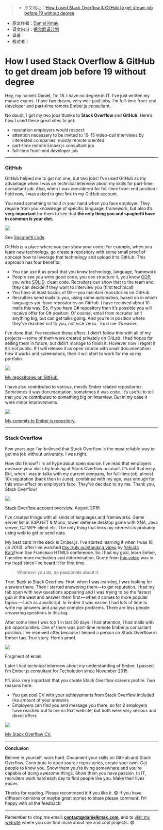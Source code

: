 > * 原文地址：[How I used Stack Overflow & GitHub to get dream job before 19 without degree](https://medium.com/@danielkmak/how-i-used-stack-overflow-github-to-get-dream-job-before-19-without-degree-8cb5184e2bec#.p4zh8ykfu)
* 原文作者：[Daniel Kmak](https://medium.com/@danielkmak)
* 译文出自：[掘金翻译计划](https://github.com/xitu/gold-miner)
* 译者：
* 校对者：

# How I used Stack Overflow & GitHub to get dream job before 19 without degree








Hey, my name’s Daniel, I’m 18\. I have no degree in IT. I’ve just written my mature exams. I have two dream, very well paid jobs. I’m full-time front-end developer and part-time remote Ember.js consultant.

No doubt, I got my two jobs thanks to **Stack Overflow** and **GitHub**. Here’s how I used these great sites to get:

*   reputation employers would respect
*   attention necessary to be invited to 10–15 video-call interviews by interested companies, mostly remote oriented
*   part-time remote Ember.js consultant job
*   full-time front-end developer job











* * *







### GitHub

GitHub helped me to get not one, but two jobs! I’ve used GitHub as my advantage when I was on technical interview about my skills for part-time consultant job. Also, when I was considered for full-time front-end position I hold now, I was asked to give link to my GitHub account.

You need something to hold in your hand when you face employer. They require from you knowledge of specific language, framework, but also it’s **very important** for them to see that **the only thing you and spaghetti have in common is your diet.**









![](https://cdn-images-1.medium.com/max/1600/1*yXuU2kZE61ovrf30IEjc2g.jpeg)



See [Spaghetti code](https://en.m.wikipedia.org/wiki/Spaghetti_code).



GitHub is a place where you can show your code. For example, when you learn new technology, go create a repository with some small proof of concept how to leverage that technology and upload it to GitHub. This approach has four benefits:

*   You can use it as proof that you know technology, language, framework
*   People see you write good code, you can structure it, you know [OOP](https://en.wikipedia.org/wiki/Object-oriented_programming), you write [SOLID](https://en.wikipedia.org/wiki/SOLID_%28object-oriented_design%29), clean code. Recruiters can show that to the team and they can decide if they want to interview you (first technical)
*   You have at least basics of Git — you maintain repositories on GitHub
*   Recruiters send mails to you, using some automation, based on in which languages you have repositories on GitHub. I have received about 10 mails this way. So, if you have C# repository then it’s possible you will receive offer for C# position. Of course, email from recruiter isn’t anything big, but can get talks going. And you’re in position where they’ve reached out to you, not vice versa. Trust me it’s easier.

I’ve done that. I’ve received these offers. I didn’t follow this with all of my projects — some of them were created privately on GitLab. I had hopes for selling them in future, but didn’t manage to finish it. However now I regret it it’s not public. If I will release it as open source with small documentation how it works and screenshots, then it will start to work for me as my portfolio.









![](https://cdn-images-1.medium.com/max/1600/1*4heNvJlVgDVMEWt-nkKVkw.gif)



[My repositories on GitHub.](https://github.com/Kuzirashi?tab=repositories)



I have also contributed to various, mostly Ember related repositories. Sometimes it was documentation, sometimes it was code. It’s useful to tell that you’ve contributed to something big on interview. But in my case it were minor improvements.









![](https://cdn-images-1.medium.com/max/1600/1*HVxpqhoWLGKEAvqAeYrnAQ.png)



[My commits to Ember.js repository.](https://github.com/emberjs/ember.js/commits/master?author=kuzirashi)













* * *







### Stack Overflow

Few years ago I’ve believed that Stack Overflow is the most reliable way to get me job without university. I was right.

How did I know? I’m all hype about open source. I’ve read that employers measure your skills by looking at Stack Overflow account. It’s not that easy. But, when I was in talks with my current company, for full-time job, almost 10k reputation (back then in June), combined with my age, was enough for this wow-effect on employer’s face. They’ve decided to try me. Thank you, Stack Overflow!









![](https://cdn-images-1.medium.com/max/1600/1*SsxXa-gYZxYDJkPBMmhKAA.png)



[Stack Overflow account overview](http://stackoverflow.com/users/2166409/daniel-kmak?tab=profile), August 2016.



I’ve created things with all kinds of languages and frameworks. Game server list in ASP.NET & Mono, tower defense desktop game with XNA, Java server, C# WPF client etc. The only thing that links my interests is probably using web to get or send data.

My best card in the deck is Ember.js. I’ve started learning it when I was 16 (in 2013), after I’ve watched [this truly outstanding video](https://youtu.be/u6RFyVN9sNg) by [Yehuda Katz](https://medium.com/u/324797632ca4)from San Francisco HTML5 conference. So I had my goal, learn Ember, I needed more motivation and determination. Quote from [this video](https://youtu.be/rstD4rm3EQ8) was in my head since I’ve heard it for first time.

> Whatever you do, be passionate about it.

True. Back to Stack Overflow. First, when I was learning, I was looking for answers there. Then I started answering them — to get reputation. I had my tab open with new questions appearing and I was trying to be the fastest gun in the west and answer them first — when it comes to more popular topics — such as JavaScript. In Ember it was easier. I had lots of time to write my answers and analyse complex problems. There are less people answering questions in this tag.

After some time I was top 1 in last 30 days. I had attention, I had mails with job opportunities. One of them was part-time remote Ember.js consultant position. I’ve received offer because I helped a person on Stack Overflow in Ember tag. True story. Here’s proof.





![](https://cdn-images-1.medium.com/max/1600/1*bF8AnMvwUWUDpuEfzc-EwQ.png)



Fragment of email.



Later I had technical interview about my understanding of Ember. I passed. I’m Ember.js consultant for Techolution since November 2015.

It’s also very important that you create Stack Overflow careers profile. Two reasons here:

*   You get cool CV with your achievements from Stack Overflow included like amount of your answers
*   Employers can find you and message you there, so far 2 employers have reached out to me on that website, but both were very serious and direct offers









![](https://cdn-images-1.medium.com/max/1600/1*kMK_pbAGvqiLN3EQiG6O3Q.png)



[My Stack Overflow CV.](http://stackoverflow.com/cv/kuzi)













* * *







**Conclusion**

Believe in yourself, work hard. Document your skills on GitHub and Stack Overflow. Contribute to open source repositories, create your own. Get people to know you. Show them you’re living somewhere and you’re capable of doing awesome things. Show them you have passion. In IT, recruiters work hard each day to find people like you. Make their lives easier.

Thanks for reading. Please recommend it if you like it. 😨 If you have different opinions or maybe great stories to share please comment! I’m happy with all the feedback!











* * *







Remember to drop me email: **contact@danielkmak.com**, and to [visit my website](http://danielkmak.com/) where you can find more about me and cool projects. 😨







